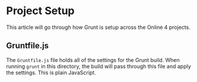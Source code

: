 # Project Setup

This article will go through how Grunt is setup across the Online 4 projects.

## Gruntfile.js

The `Gruntfile.js` file holds all of the settings for the Grunt build. When running `grunt` in this directory,
the build will pass through this file and apply the settings. This is plain JavaScript.